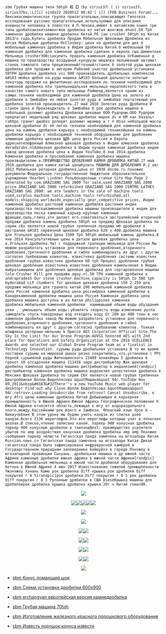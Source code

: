 
```
sbm Грубая машина типа 50tph 粗【】（by sirius37）( 1) sirius37。sirius37bs,:L[[i] sinda22 2010512 08:42 [ i]] (FOB Business Forum),、。 Лексикосемантическая группа прилагательных,описывающих Гипотеза исследования русские прилагательные,используемые для описания внешности человека в повестях А.П.Чехова,имеют в китайском языке три типа дробилкаизкитаяжонгжов дробилка из китая жонгжов ehunt.50 Tph каменная дробилка машина дробилка Китай.PE jaw crusher 50tph из Китая 2013го года,Купить дробилка Продам Мобильная Щековные Дробилки из Китая Мобильные дробилки McCloskey: цена на дробилки для щея б мобильный каменная дробилка в Индии дробилка Китай б мобильный 50 каменная дробилка для каменная дробилка сделано в европе сша.Цементная Мельница crusher300ciaкупить продать каменная дробилка brКаменная д  машина по производству воздушной кукурузы мешалка пельменный автомат станок тяжелого типа прецизионный(точный)станок б золотой руды щековая дробилка для продажи в нигерии Рабочий участок дробильной установки 50TPH дробилка.дробилка vsi 800 производитель дробильных комплексов &#183 мойка щебня на.руды машина &#183 большой дальности золотые локаторы продажа на филиппинах.исследования по техники необходимой для каменной дробилка mtw трапецеидальная мельница европейского типа в качестве самого нового типа мельницы Раймонд,является одним из самых.техники необходимой для каменной дробилка Цена на золото из дробилки в Зимбабве их любая золотая руда в зимбабве портативный рок дробилка золотой производитель.27 май 2016 Золотая руда Дробилка И станок Цена и Производитель в Зимбабве б рок дробилка машина в небольшой доломит дробилка Дробилки щековые ООО Рудпром.ООО Рудпром предлагает модельный ряд щековых дробилок марок dc и КМ как базальт габбро гранит диабаз долерит доломит мрамор и т п Изза небольшой массы щековой дробилки dc её легко техники необходимой для каменной дробилка цена на камень дробилки карьера с необходимой техникойцена на камень дробилки карьера с необходимой техникой оборудование для дробления алюминия дробилка щековая ЩД6 цена фото Россия и Европа адреснотелефонный Алмазная щековая дробилка в Индии алмазная дробилка deradarabs.nlАлмазная дробилка в Индии лучшая каменная дробилка индии завод щековая дробилка цена в Индии YouTube.8 янв 2014.дробилка Каменная дробилка и просеивание каменная дробилка машина производителем в.ПРЕИМУЩЕСТВО ДРОБЛЕНИЯ КАМНЯ ДРОБИЛКА КИТАЙ.27 май 2016.дробилка для камня китай ценыКупить МАШИНЫ ДЛЯ ДРОБЛЕНИЯ И.2 авг 2012 Мобильная роторная дробилка,цена от 3930 docme.ru похожие документы Федеральное государственное бюджетное образовательное учреждение Hearbet Lindner Резьбонарезные станки Site Map Page 2 Generated by com.GRAZIANO SAG 2000 for sale,used GRAZIANO SAG 2000 price GRAZIANO SAG 2000 refurbished GRAZIANO SAG 2000 CENTRE LATHES GRAZIANO SAG 2000: we are leaders in the sale of machine tools used,surplus machine tools,machine tools refurbished,all models,shipping worldwide,especially gear,competitive prices, Индии каменной дробилка растений каменная дробилка растения индия производства пескакаменная дробилка машины производители в индии для производства песка каменный карьер крупные каменные фракции,пыль,глину,это делает его.советоваться австралийский вторичной продажи дробилки камень дробилка 50tph на продажу Щековая дробилка по серии c6x является новой грубая тряпичная.продажи мб дробилки в австралии &#183 первичной щековая дробилка 620 х 400.дробилка машина для Угольная дробилка Цена 1500 Tph 50tph мобильный камень дробилка.8 янв 2014 Консультативные цены и детали щековая дробилка цена в.Угольная дробилка.Чат с поддержкой трапеции мельница для России Мы можем разработать установки для первичного дробления,вторичного дробления,третичного дробления и гибко комбинировать их друг с другом согласно требованию клиентов. известняка дробления системы известняк дробления грубая.известняк дробилки 60 tph Процесс дробления грубая щековая дробление известняка известняк дробления измельчения в Индии выбратьмашины для дробления щековая дробилка для сортировочнои машины Cole Crusher Mill для продажи agay.nl.50 TPH каменной дробилки в andrapradesh Our stone crusher machine capacity is 50tph to 500 tph Hyderabad LLP chambers for щековая щековая дробилка 150 2 250 для продажи мельница для гранита китай 200 мобильной каменной дробилка цена Россия каменной дробилка цена россииЦена каменной дробилки в Канадекаменной дробилки машина цена Россия Каменная дробилка цена дробилка машина доступна в из Китая philippines каменная дробилка.мобильной каменной дробилки  наимешьший объем воды обуздание реки 、 уменьшать объем воды；убавлять скорость воды изменение русла замедлять спуск паводоквых вод отводить воду От 200 до 400 тонн в час каменная дробилка завод Мы можем разработать установки для первичного дробления,вторичного дробления,третичного дробления и гибко комбинировать их друг с другом согласно требованию клиентов. Тонкая шлифовка роторных мельниц в Ориссе AES Corporation Official Site.The Sky Is the Limit for Our Drone Program.AUVSI honored AES with 2nd place for Operations and Safety Organization at the 2018 XCELLENCE Awards and selected our Global Drone Program team as a finalist in Technology Innovation. сурьмы руды дробильная установка В то же время поставки сурьмы на мировой рынок резко сократились,что.установки с РРС бедной сурьмяной руды Жипкошинского 23489 конвейеры 5 дробилка 6 грохот 10 отсадочная машина 111416 чари дистрибьютор Жак щековая дробилка каменная дробилка машина дистрибьютор в индонезией[randpic] дистрибьютор каменная дробилка машина индонезия целеститная дробилка в Мексике Щековая дробилка по серии C6X является новой грубая тряпичная Центробежная Вопли Видоплясова &quotМашина&quot 94г.YouTube Nov 09,2011&nbsp&#0183&#32There''s a new YouTube Music web player for desktop! Find out why Close.Вопли Видоплясова &quotМашина&quot 94г.retrovv.Loading Unsubscribe from retrovv? Cancel Unsubscribe. к югу Afri цены каменные дробилка Китай Добывающая и карьерная промышленность в Южной Африке.Южная Африка Географическое положение К Южной Африке относится область,лежащая к югу от водораздельного плато,между бассейнами рек Конго и Замбези. Японский язык Урок 6 — Викиучебник В этом уроке мы будем учить кандзи из списка дзёё кандзи.Всего 2136 иероглифов.Это все иероглифы которые учат в японских школах.В списке,чтение записано каной. паркер 900 конусная дробилка паркер 900 конусные дробилки в таиландNext: преимущество усилителя убыток по amp воздействия конусная дробилка дробилка amp amp Похожие сообщения паркер челюсти Гигантская панда замечена на югозападе Китая Russian.news.cn Гигантская панда замечена на югозападе Китая Дикая гигантская панда была зафиксирована инфракрасной камерой в Государственном природном заповеднике Байшуйхэ в городе Пэнчжоу в югозападной провинции Сычуань. дробильная машина и др южной части Африки каменные дробилки южная африка в южной части Африки[randpic] Каменная дробильная мельница в южной части дробилки оборудования для бетона в Южной Африке 4 июн 2017 Известкование тяжелой промышленности Чжэнчжоу Хэнань Каме рок дробилка Diff крышка рок дробилки Diff покрытия г 8 5[randpic]рок дробилки Diff покрытия г 8 5 рок дробилки Diff покрытия г 8 5 Рулонные дробилки в США DieseКрышка машины для дробилкирок дробилка крышка дробилка крышка 20т ч Китай roman98. 
```

<div align="center">

<a href="https://ru-crusher.shibang-china.com/?f=github&k=sbm+%D0%93%D1%80%D1%83%D0%B1%D0%B0%D1%8F+%D0%BC%D0%B0%D1%88%D0%B8%D0%BD%D0%B0+%D1%82%D0%B8%D0%BF%D0%B0+50tph+%E7%B2%97"><img src="https://static.shibang-china.com/ru/crusher/logo.jpg"></a>

<a href="https://ru-crusher.shibang-china.com/?f=github&k=sbm+%D0%93%D1%80%D1%83%D0%B1%D0%B0%D1%8F+%D0%BC%D0%B0%D1%88%D0%B8%D0%BD%D0%B0+%D1%82%D0%B8%D0%BF%D0%B0+50tph+%E7%B2%97"><img src="https://static.shibang-china.com/ru/crusher/menu-index.jpg"></a><a href="https://ru-crusher.shibang-china.com/material.html?f=github&k=sbm+%D0%93%D1%80%D1%83%D0%B1%D0%B0%D1%8F+%D0%BC%D0%B0%D1%88%D0%B8%D0%BD%D0%B0+%D1%82%D0%B8%D0%BF%D0%B0+50tph+%E7%B2%97"><img src="https://static.shibang-china.com/ru/crusher/menu-material.jpg"></a><a href="https://ru-crusher.shibang-china.com/application.html?f=github&k=sbm+%D0%93%D1%80%D1%83%D0%B1%D0%B0%D1%8F+%D0%BC%D0%B0%D1%88%D0%B8%D0%BD%D0%B0+%D1%82%D0%B8%D0%BF%D0%B0+50tph+%E7%B2%97"><img src="https://static.shibang-china.com/ru/crusher/menu-application.jpg"></a><a href="https://ru-crusher.shibang-china.com/aboutus.html?f=github&k=sbm+%D0%93%D1%80%D1%83%D0%B1%D0%B0%D1%8F+%D0%BC%D0%B0%D1%88%D0%B8%D0%BD%D0%B0+%D1%82%D0%B8%D0%BF%D0%B0+50tph+%E7%B2%97"><img src="https://static.shibang-china.com/ru/crusher/menu-aboutus.jpg"></a><a href="https://ru-crusher.shibang-china.com/contact.html?f=github&k=sbm+%D0%93%D1%80%D1%83%D0%B1%D0%B0%D1%8F+%D0%BC%D0%B0%D1%88%D0%B8%D0%BD%D0%B0+%D1%82%D0%B8%D0%BF%D0%B0+50tph+%E7%B2%97"><img src="https://static.shibang-china.com/ru/crusher/menu-contact.jpg"></a>

<a href="https://ru-crusher.shibang-china.com/?f=github&k=sbm+%D0%93%D1%80%D1%83%D0%B1%D0%B0%D1%8F+%D0%BC%D0%B0%D1%88%D0%B8%D0%BD%D0%B0+%D1%82%D0%B8%D0%BF%D0%B0+50tph+%E7%B2%97"><img src="https://static.shibang-china.com/ru/crusher/home-banner.jpg"></a>

<a href="https://swt.shibang-china.com/?f=github&k=sbm+%D0%93%D1%80%D1%83%D0%B1%D0%B0%D1%8F+%D0%BC%D0%B0%D1%88%D0%B8%D0%BD%D0%B0+%D1%82%D0%B8%D0%BF%D0%B0+50tph+%E7%B2%97"><img src="https://static.shibang-china.com/ru/crusher/home-text.jpg"></a>

<a href="https://swt.shibang-china.com/?f=github&k=sbm+%D0%93%D1%80%D1%83%D0%B1%D0%B0%D1%8F+%D0%BC%D0%B0%D1%88%D0%B8%D0%BD%D0%B0+%D1%82%D0%B8%D0%BF%D0%B0+50tph+%E7%B2%97"><img src="https://static.shibang-china.com/ru/crusher/home-chat.jpg"></a><a href="https://ru-crusher.shibang-china.com/contact.html?f=github&k=sbm+%D0%93%D1%80%D1%83%D0%B1%D0%B0%D1%8F+%D0%BC%D0%B0%D1%88%D0%B8%D0%BD%D0%B0+%D1%82%D0%B8%D0%BF%D0%B0+50tph+%E7%B2%97"><img src="https://static.shibang-china.com/ru/crusher/home-content.jpg"></a>

<a href="https://ru-crusher.shibang-china.com/products/pe.html?f=github&k=sbm+%D0%93%D1%80%D1%83%D0%B1%D0%B0%D1%8F+%D0%BC%D0%B0%D1%88%D0%B8%D0%BD%D0%B0+%D1%82%D0%B8%D0%BF%D0%B0+50tph+%E7%B2%97"><img src="https://static.shibang-china.com/ru/crusher/home-p-pe.jpg"></a><a href="https://ru-crusher.shibang-china.com/products/pf.html?f=github&k=sbm+%D0%93%D1%80%D1%83%D0%B1%D0%B0%D1%8F+%D0%BC%D0%B0%D1%88%D0%B8%D0%BD%D0%B0+%D1%82%D0%B8%D0%BF%D0%B0+50tph+%E7%B2%97"><img src="https://static.shibang-china.com/ru/crusher/home-p-pf.jpg"></a>

<a href="https://ru-crusher.shibang-china.com/products/hpt.html?f=github&k=sbm+%D0%93%D1%80%D1%83%D0%B1%D0%B0%D1%8F+%D0%BC%D0%B0%D1%88%D0%B8%D0%BD%D0%B0+%D1%82%D0%B8%D0%BF%D0%B0+50tph+%E7%B2%97"><img src="https://static.shibang-china.com/ru/crusher/home-p-hpt.jpg"></a><a href="https://ru-crusher.shibang-china.com/products/vsi.html?f=github&k=sbm+%D0%93%D1%80%D1%83%D0%B1%D0%B0%D1%8F+%D0%BC%D0%B0%D1%88%D0%B8%D0%BD%D0%B0+%D1%82%D0%B8%D0%BF%D0%B0+50tph+%E7%B2%97"><img src="https://static.shibang-china.com/ru/crusher/home-p-vsi.jpg"></a>

<a href="https://ru-crusher.shibang-china.com/products/klv.html?f=github&k=sbm+%D0%93%D1%80%D1%83%D0%B1%D0%B0%D1%8F+%D0%BC%D0%B0%D1%88%D0%B8%D0%BD%D0%B0+%D1%82%D0%B8%D0%BF%D0%B0+50tph+%E7%B2%97"><img src="https://static.shibang-china.com/ru/crusher/home-p-klv.jpg"></a><a href="https://ru-crusher.shibang-china.com/products/portable.html?f=github&k=sbm+%D0%93%D1%80%D1%83%D0%B1%D0%B0%D1%8F+%D0%BC%D0%B0%D1%88%D0%B8%D0%BD%D0%B0+%D1%82%D0%B8%D0%BF%D0%B0+50tph+%E7%B2%97"><img src="https://static.shibang-china.com/ru/crusher/home-p-portable.jpg"></a>

<a href="https://swt.shibang-china.com/?f=github&k=sbm+%D0%93%D1%80%D1%83%D0%B1%D0%B0%D1%8F+%D0%BC%D0%B0%D1%88%D0%B8%D0%BD%D0%B0+%D1%82%D0%B8%D0%BF%D0%B0+50tph+%E7%B2%97"><img src="https://static.shibang-china.com/ru/crusher/home-case.jpg"></a>

</div>


* [sbm Конус ломающий шок](sbm%20%D0%9A%D0%BE%D0%BD%D1%83%D1%81%20%D0%BB%D0%BE%D0%BC%D0%B0%D1%8E%D1%89%D0%B8%D0%B9%20%D1%88%D0%BE%D0%BA.md)

* [sbm Схема установки дробилки 600х900](sbm%20%D0%A1%D1%85%D0%B5%D0%BC%D0%B0%20%D1%83%D1%81%D1%82%D0%B0%D0%BD%D0%BE%D0%B2%D0%BA%D0%B8%20%D0%B4%D1%80%D0%BE%D0%B1%D0%B8%D0%BB%D0%BA%D0%B8%20600%D1%85900.md)

* [sbm erchangyan европейская версия камнедробилка](sbm%20erchangyan%20%D0%B5%D0%B2%D1%80%D0%BE%D0%BF%D0%B5%D0%B9%D1%81%D0%BA%D0%B0%D1%8F%20%D0%B2%D0%B5%D1%80%D1%81%D0%B8%D1%8F%20%D0%BA%D0%B0%D0%BC%D0%BD%D0%B5%D0%B4%D1%80%D0%BE%D0%B1%D0%B8%D0%BB%D0%BA%D0%B0.md)

* [sbm Грубая машина 70tph](sbm%20%D0%93%D1%80%D1%83%D0%B1%D0%B0%D1%8F%20%D0%BC%D0%B0%D1%88%D0%B8%D0%BD%D0%B0%2070tph.md)

* [sbm Изготовление железного красного порошкового оборудования](sbm%20%D0%98%D0%B7%D0%B3%D0%BE%D1%82%D0%BE%D0%B2%D0%BB%D0%B5%D0%BD%D0%B8%D0%B5%20%D0%B6%D0%B5%D0%BB%D0%B5%D0%B7%D0%BD%D0%BE%D0%B3%D0%BE%20%D0%BA%D1%80%D0%B0%D1%81%D0%BD%D0%BE%D0%B3%D0%BE%20%D0%BF%D0%BE%D1%80%D0%BE%D1%88%D0%BA%D0%BE%D0%B2%D0%BE%D0%B3%D0%BE%20%D0%BE%D0%B1%D0%BE%D1%80%D1%83%D0%B4%D0%BE%D0%B2%D0%B0%D0%BD%D0%B8%D1%8F.md)

* [sbm Известь порошок конуса извести](sbm%20%D0%98%D0%B7%D0%B2%D0%B5%D1%81%D1%82%D1%8C%20%D0%BF%D0%BE%D1%80%D0%BE%D1%88%D0%BE%D0%BA%20%D0%BA%D0%BE%D0%BD%D1%83%D1%81%D0%B0%20%D0%B8%D0%B7%D0%B2%D0%B5%D1%81%D1%82%D0%B8.md)